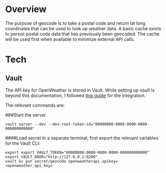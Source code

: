 # Overview

The purpose of geocode is to take a postal code and return lat long coordinates that can be used to look up weather data.  A basic cache exists to persist postal code data that has previously been geocoded.  The cache will be used first when available to minimize external API calls.

# Tech

## Vault

The API key for OpenWeather is stored in Vault.  While setting up vault is beyond this documentation, I followed [this guide](https://spring.io/guides/gs/vault-config/) for the integration.

The relevant commands are:

###Start the server

```vault server --dev --dev-root-token-id="00000000-0000-0000-0000-000000000000"```

####Load secret
In a separate terminal, first export the relevant variables for the Vault CLI:
```
export export VAULT_TOKEN="00000000-0000-0000-0000-000000000000"
export VAULT_ADDR="http://127.0.0.1:8200"
vault kv put secret/geocode openweatherapi.apikey=<openweather_api_key>
```
